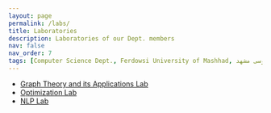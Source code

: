 ```yaml
---
layout: page
permalink: /labs/
title: Laboratories
description: Laboratories of our Dept. members
nav: false
nav_order: 7
tags: [Computer Science Dept., Ferdowsi University of Mashhad, علوم کامپیوتر دانشگاه فردوسی مشهد]
---
```


<ul>
 <li> <a href="https://gta-lab.github.io/">Graph Theory and its Applications Lab </a></li>
 <li> <a href="">Optimization Lab</a></li>
 <li> <a href="">NLP Lab</a></li>
</ul>
